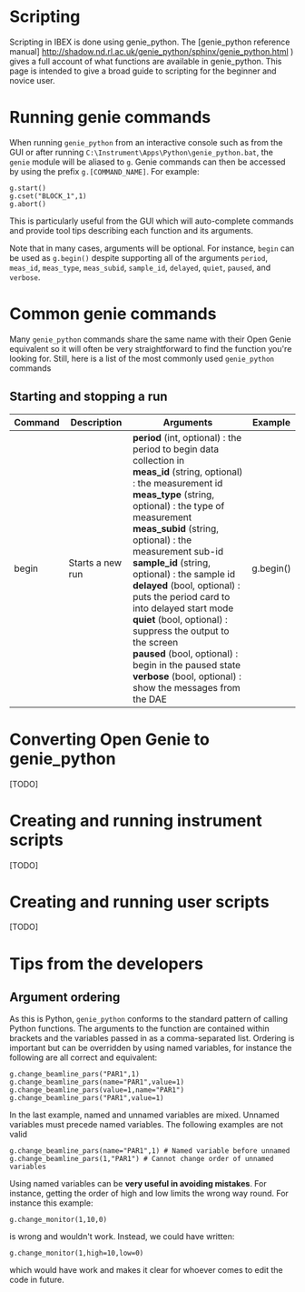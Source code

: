 Scripting
=========

Scripting in IBEX is done using genie_python. The [genie_python reference manual] http://shadow.nd.rl.ac.uk/genie_python/sphinx/genie_python.html ) gives a full account of what functions are available in genie_python. This page is intended to give a broad guide to scripting for the beginner and novice user.

Running genie commands
======================

When running `genie_python` from an interactive console such as from the GUI or after running `C:\Instrument\Apps\Python\genie_python.bat`, the `genie` module will be aliased to `g`. Genie commands can then be accessed by using the prefix `g.[COMMAND_NAME]`. For example:

```
g.start()
g.cset("BLOCK_1",1)
g.abort()
```

This is particularly useful from the GUI which will auto-complete commands and provide tool tips describing each function and its arguments.

Note that in many cases, arguments will be optional. For instance, `begin` can be used as `g.begin()` despite supporting all of the arguments `period`, `meas_id`, `meas_type`, `meas_subid`, `sample_id`, `delayed`, `quiet`, `paused`, and `verbose`.

Common genie commands
==========================

Many `genie_python` commands share the same name with their Open Genie equivalent so it will often be very straightforward to find the function you're looking for. Still, here is a list of the most commonly used `genie_python` commands

Starting and stopping a run
---------------------------

| Command | Description | Arguments | Example |
|-------|------------------|--------------------------------------------------------------------------------------------------------------------------------------------------------------------------------------------------------------------------------------------------------------------------------------------------------------------------------------------------------------------------------------------------------------------------------------------------------------------------------------------------------------------------------|-----------|
| begin | Starts a new run | **period** (int, optional) : the period to begin data collection in<br>**meas_id** (string, optional) : the measurement id<br>**meas_type** (string, optional) : the type of measurement<br>**meas_subid** (string, optional) : the measurement sub-id<br>**sample_id** (string, optional) : the sample id<br>**delayed** (bool, optional) : puts the period card to into delayed start mode<br>**quiet** (bool, optional) : suppress the output to the screen<br>**paused** (bool, optional) : begin in the paused state<br>**verbose** (bool, optional) : show the messages from the DAE | g.begin() |

Converting Open Genie to genie_python
=====================================

[TODO]

Creating and running instrument scripts
=======================================

[TODO]

Creating and running user scripts
=================================

[TODO]



Tips from the developers
============================

Argument ordering
-----------------

As this is Python, `genie_python` conforms to the standard pattern of calling Python functions. The arguments to the function are contained within brackets and the variables passed in as a comma-separated list. Ordering is important but can be overridden by using named variables, for instance the following are all correct and equivalent:

```
g.change_beamline_pars("PAR1",1)
g.change_beamline_pars(name="PAR1",value=1)
g.change_beamline_pars(value=1,name="PAR1")
g.change_beamline_pars("PAR1",value=1)
```

In the last example, named and unnamed variables are mixed. Unnamed variables must precede named variables. The following examples are not valid

```
g.change_beamline_pars(name="PAR1",1) # Named variable before unnamed
g.change_beamline_pars(1,"PAR1") # Cannot change order of unnamed variables
```

Using named variables can be **very useful in avoiding mistakes**. For instance, getting the order of high and low limits the wrong way round. For instance this example:

```
g.change_monitor(1,10,0)
```

is wrong and wouldn't work. Instead, we could have written:

```
g.change_monitor(1,high=10,low=0)
```

which would have work and makes it clear for whoever comes to edit the code in future.